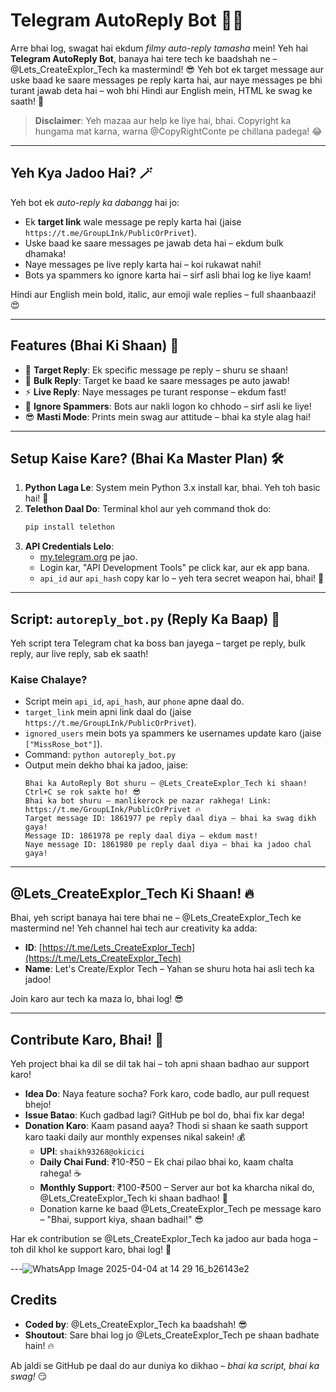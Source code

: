 # Telegram AutoReply Bot 🤖✨

Arre bhai log, swagat hai ekdum *filmy auto-reply tamasha* mein! Yeh hai **Telegram AutoReply Bot**, banaya hai tere tech ke baadshah ne – @Lets_CreateExplor_Tech ka mastermind! 😎 Yeh bot ek target message aur uske baad ke saare messages pe reply karta hai, aur naye messages pe bhi turant jawab deta hai – woh bhi Hindi aur English mein, HTML ke swag ke saath! 💪

> **Disclaimer**: Yeh mazaa aur help ke liye hai, bhai. Copyright ka hungama mat karna, warna @CopyRightConte pe chillana padega! 😂

---

## Yeh Kya Jadoo Hai? 🪄
Yeh bot ek *auto-reply ka dabangg* hai jo:
- Ek **target link** wale message pe reply karta hai (jaise `https://t.me/GroupLInk/PublicOrPrivet`).
- Uske baad ke saare messages pe jawab deta hai – ekdum bulk dhamaka!
- Naye messages pe live reply karta hai – koi rukawat nahi!
- Bots ya spammers ko ignore karta hai – sirf asli bhai log ke liye kaam!

Hindi aur English mein bold, italic, aur emoji wale replies – full shaanbaazi! 😍

---

## Features (Bhai Ki Shaan) 🌟
- 🚀 **Target Reply**: Ek specific message pe reply – shuru se shaan!
- 📩 **Bulk Reply**: Target ke baad ke saare messages pe auto jawab!
- ⚡ **Live Reply**: Naye messages pe turant response – ekdum fast!
- 🚫 **Ignore Spammers**: Bots aur nakli logon ko chhodo – sirf asli ke liye!
- 😎 **Masti Mode**: Prints mein swag aur attitude – bhai ka style alag hai!

---

## Setup Kaise Kare? (Bhai Ka Master Plan) 🛠️
1. **Python Laga Le**: System mein Python 3.x install kar, bhai. Yeh toh basic hai! 🐍
2. **Telethon Daal Do**: Terminal khol aur yeh command thok do:
   ```bash
   pip install telethon
   ```
3. **API Credentials Lelo**:  
   - [my.telegram.org](https://my.telegram.org) pe jao.  
   - Login kar, "API Development Tools" pe click kar, aur ek app bana.  
   - `api_id` aur `api_hash` copy kar lo – yeh tera secret weapon hai, bhai! 🔑

---

## Script: `autoreply_bot.py` (Reply Ka Baap) 🤖
Yeh script tera Telegram chat ka boss ban jayega – target pe reply, bulk reply, aur live reply, sab ek saath!

### Kaise Chalaye?
- Script mein `api_id`, `api_hash`, aur `phone` apne daal do.  
- `target_link` mein apni link daal do (jaise `https://t.me/GroupLInk/PublicOrPrivet`).  
- `ignored_users` mein bots ya spammers ke usernames update karo (jaise `["MissRose_bot"]`).  
- Command: `python autoreply_bot.py`  
- Output mein dekho bhai ka jadoo, jaise:  
  ```
  Bhai ka AutoReply Bot shuru – @Lets_CreateExplor_Tech ki shaan! Ctrl+C se rok sakte ho! 😎
  Bhai ka bot shuru – manlikerock pe nazar rakhega! Link: https://t.me/GroupLInk/PublicOrPrivet 🔥
  Target message ID: 1861977 pe reply daal diya – bhai ka swag dikh gaya!
  Message ID: 1861978 pe reply daal diya – ekdum mast!
  Naye message ID: 1861980 pe reply daal diya – bhai ka jadoo chal gaya!
  ```

---

## @Lets_CreateExplor_Tech Ki Shaan! 🔥
Bhai, yeh script banaya hai tere bhai ne – @Lets_CreateExplor_Tech ke mastermind ne! Yeh channel hai tech aur creativity ka adda:  

- **ID**: [https://t.me/Lets_CreateExplor_Tech](https://t.me/Lets_CreateExplor_Tech)  
- **Name**: Let's Create/Explor Tech – Yahan se shuru hota hai asli tech ka jadoo!  

Join karo aur tech ka maza lo, bhai log! 😎

---

## Contribute Karo, Bhai! 🤝
Yeh project bhai ka dil se dil tak hai – toh apni shaan badhao aur support karo!  

- **Idea Do**: Naya feature socha? Fork karo, code badlo, aur pull request bhejo!  
- **Issue Batao**: Kuch gadbad lagi? GitHub pe bol do, bhai fix kar dega!  
- **Donation Karo**: Kaam pasand aaya? Thodi si shaan ke saath support karo taaki daily aur monthly expenses nikal sakein! 💰  
  - **UPI**: `shaikh93268@okicici` 
  - **Daily Chai Fund**: ₹10-₹50 – Ek chai pilao bhai ko, kaam chalta rahega! ☕  
  - **Monthly Support**: ₹100-₹500 – Server aur bot ka kharcha nikal do, @Lets_CreateExplor_Tech ki shaan badhao! 🌟  
  - Donation karne ke baad @Lets_CreateExplor_Tech pe message karo – "Bhai, support kiya, shaan badhai!" 😎  

Har ek contribution se @Lets_CreateExplor_Tech ka jadoo aur bada hoga – toh dil khol ke support karo, bhai log! 🙏

---![WhatsApp Image 2025-04-04 at 14 29 16_b26143e2](https://github.com/user-attachments/assets/655a3e97-ed85-4a69-bd4e-ee0d217e9976)


## Credits
- **Coded by**: @Lets_CreateExplor_Tech ka baadshah! 😎  
- **Shoutout**: Sare bhai log jo @Lets_CreateExplor_Tech pe shaan badhate hain! 🔥  

Ab jaldi se GitHub pe daal do aur duniya ko dikhao – *bhai ka script, bhai ka swag!* 😏
